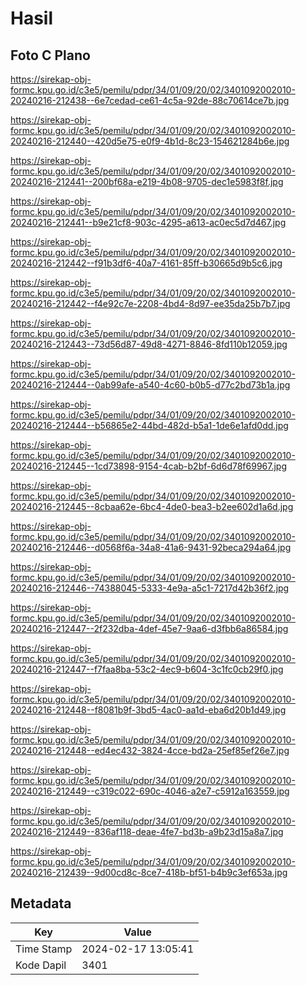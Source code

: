 # Hasil

## Foto C Plano

https://sirekap-obj-formc.kpu.go.id/c3e5/pemilu/pdpr/34/01/09/20/02/3401092002010-20240216-212438--6e7cedad-ce61-4c5a-92de-88c70614ce7b.jpg

https://sirekap-obj-formc.kpu.go.id/c3e5/pemilu/pdpr/34/01/09/20/02/3401092002010-20240216-212440--420d5e75-e0f9-4b1d-8c23-154621284b6e.jpg

https://sirekap-obj-formc.kpu.go.id/c3e5/pemilu/pdpr/34/01/09/20/02/3401092002010-20240216-212441--200bf68a-e219-4b08-9705-dec1e5983f8f.jpg

https://sirekap-obj-formc.kpu.go.id/c3e5/pemilu/pdpr/34/01/09/20/02/3401092002010-20240216-212441--b9e21cf8-903c-4295-a613-ac0ec5d7d467.jpg

https://sirekap-obj-formc.kpu.go.id/c3e5/pemilu/pdpr/34/01/09/20/02/3401092002010-20240216-212442--f91b3df6-40a7-4161-85ff-b30665d9b5c6.jpg

https://sirekap-obj-formc.kpu.go.id/c3e5/pemilu/pdpr/34/01/09/20/02/3401092002010-20240216-212442--f4e92c7e-2208-4bd4-8d97-ee35da25b7b7.jpg

https://sirekap-obj-formc.kpu.go.id/c3e5/pemilu/pdpr/34/01/09/20/02/3401092002010-20240216-212443--73d56d87-49d8-4271-8846-8fd110b12059.jpg

https://sirekap-obj-formc.kpu.go.id/c3e5/pemilu/pdpr/34/01/09/20/02/3401092002010-20240216-212444--0ab99afe-a540-4c60-b0b5-d77c2bd73b1a.jpg

https://sirekap-obj-formc.kpu.go.id/c3e5/pemilu/pdpr/34/01/09/20/02/3401092002010-20240216-212444--b56865e2-44bd-482d-b5a1-1de6e1afd0dd.jpg

https://sirekap-obj-formc.kpu.go.id/c3e5/pemilu/pdpr/34/01/09/20/02/3401092002010-20240216-212445--1cd73898-9154-4cab-b2bf-6d6d78f69967.jpg

https://sirekap-obj-formc.kpu.go.id/c3e5/pemilu/pdpr/34/01/09/20/02/3401092002010-20240216-212445--8cbaa62e-6bc4-4de0-bea3-b2ee602d1a6d.jpg

https://sirekap-obj-formc.kpu.go.id/c3e5/pemilu/pdpr/34/01/09/20/02/3401092002010-20240216-212446--d0568f6a-34a8-41a6-9431-92beca294a64.jpg

https://sirekap-obj-formc.kpu.go.id/c3e5/pemilu/pdpr/34/01/09/20/02/3401092002010-20240216-212446--74388045-5333-4e9a-a5c1-7217d42b36f2.jpg

https://sirekap-obj-formc.kpu.go.id/c3e5/pemilu/pdpr/34/01/09/20/02/3401092002010-20240216-212447--2f232dba-4def-45e7-9aa6-d3fbb6a86584.jpg

https://sirekap-obj-formc.kpu.go.id/c3e5/pemilu/pdpr/34/01/09/20/02/3401092002010-20240216-212447--f7faa8ba-53c2-4ec9-b604-3c1fc0cb29f0.jpg

https://sirekap-obj-formc.kpu.go.id/c3e5/pemilu/pdpr/34/01/09/20/02/3401092002010-20240216-212448--f8081b9f-3bd5-4ac0-aa1d-eba6d20b1d49.jpg

https://sirekap-obj-formc.kpu.go.id/c3e5/pemilu/pdpr/34/01/09/20/02/3401092002010-20240216-212448--ed4ec432-3824-4cce-bd2a-25ef85ef26e7.jpg

https://sirekap-obj-formc.kpu.go.id/c3e5/pemilu/pdpr/34/01/09/20/02/3401092002010-20240216-212449--c319c022-690c-4046-a2e7-c5912a163559.jpg

https://sirekap-obj-formc.kpu.go.id/c3e5/pemilu/pdpr/34/01/09/20/02/3401092002010-20240216-212449--836af118-deae-4fe7-bd3b-a9b23d15a8a7.jpg

https://sirekap-obj-formc.kpu.go.id/c3e5/pemilu/pdpr/34/01/09/20/02/3401092002010-20240216-212439--9d00cd8c-8ce7-418b-bf51-b4b9c3ef653a.jpg


## Metadata

| Key        | Value               |
| ---------- | ------------------- |
| Time Stamp | 2024-02-17 13:05:41 |
| Kode Dapil | 3401                |



